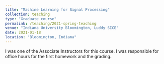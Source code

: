 ```yaml
---
title: "Machine Learning for Signal Processing"
collection: teaching
type: "Graduate course"
permalink: /teaching/2021-spring-teaching
venue: "Indiana University Bloomington, Luddy SICE"
date: 2021-01-18
location: "Bloomington, Indiana"
---
```


I was one of the Associate Instructors for this course. I was responsible for office hours for the first homework and the grading.
